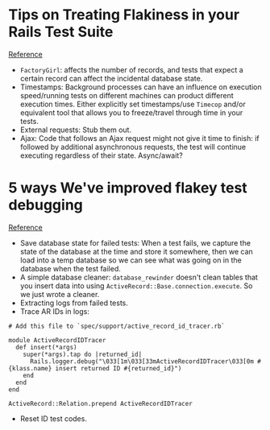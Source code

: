 # Tips on Treating Flakiness in your Rails Test Suite
[Reference](https://semaphoreci.com/blog/2017/08/03/tips-on-treating-flakiness-in-your-test-suite.html)

- `FactoryGirl`: affects the number of records, and tests that expect a certain record can affect the incidental database state.
- Timestamps: Background processes can have an influence on execution speed/running tests on different machines can product different execution times. Either explicitly set timestamps/use `Timecop` and/or equivalent tool that allows you to freeze/travel through time in your tests.
- External requests: Stub them out.
- Ajax: Code that follows an Ajax request might not give it time to finish: if followed by additional asynchronous requests, the test will continue executing regardless of their state. Async/await?

# 5 ways We've improved flakey test debugging
[Reference](https://building.buildkite.com/5-ways-weve-improved-flakey-test-debugging-4b3cfb9f27c8)

- Save database state for failed tests: When a test fails, we capture the state of the database at the time and store it somewhere, then we can load into a temp database so we can see what was going on in the database when the test failed.
- A simple database cleaner: `database_rewinder` doesn't clean tables that you insert data into using `ActiveRecord::Base.connection.execute`. So we just wrote a cleaner.
- Extracting logs from failed tests.
- Trace AR IDs in logs:

```
# Add this file to `spec/support/active_record_id_tracer.rb`

module ActiveRecordIDTracer
  def insert(*args)
    super(*args).tap do |returned_id|
      Rails.logger.debug("\033[1m\033[33mActiveRecordIDTracer\033[0m #{klass.name} insert returned ID #{returned_id}")
    end
  end
end

ActiveRecord::Relation.prepend ActiveRecordIDTracer
```

- Reset ID test codes.
